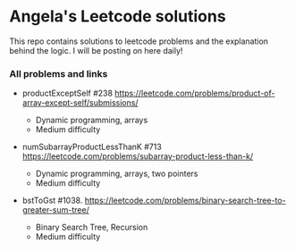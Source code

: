 # Angela's Leetcode solutions

This repo contains solutions to leetcode problems and the explanation behind the logic. I will be posting on here daily!

### All problems and links

- productExceptSelf #238 https://leetcode.com/problems/product-of-array-except-self/submissions/
  - Dynamic programming, arrays
  - Medium difficulty
  
- numSubarrayProductLessThanK #713 https://leetcode.com/problems/subarray-product-less-than-k/
  - Dynamic programming, arrays, two pointers
  - Medium difficulty

- bstToGst #1038. https://leetcode.com/problems/binary-search-tree-to-greater-sum-tree/
  - Binary Search Tree, Recursion
  - Medium difficulty